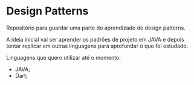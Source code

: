 # Design Patterns
Repositório para guardar uma parte do aprendizado de design patterns.

A ideia inicial vai ser aprender os padrões de projeto em JAVA e depois tentar replicar em outras linguagens para aprofundar o que foi estudado.

Linguagens que quero utilizar até o momento: 
- JAVA;
- Dart;

[Link para o curso utilizado como base de aprendizado]: (https://www.udemy.com/course/padroes-de-projeto-em-java-na-pratica/)
